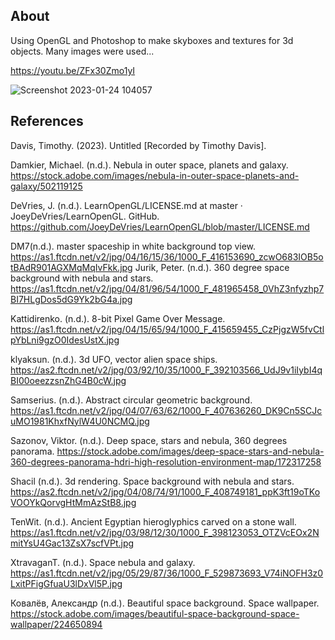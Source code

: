 ## About
Using OpenGL and Photoshop to make skyboxes and textures for 3d objects. Many images were used...  

https://youtu.be/ZFx30Zmo1yI

![Screenshot 2023-01-24 104057](https://user-images.githubusercontent.com/110789514/214339087-e1b7a1c2-ace3-4d9a-b52c-75c6d405afac.png)

## References

Davis, Timothy. (2023). Untitled [Recorded by Timothy Davis].

Damkier, Michael. (n.d.). Nebula in outer space, planets and galaxy. https://stock.adobe.com/images/nebula-in-outer-space-planets-and-galaxy/502119125

DeVries, J. (n.d.). LearnOpenGL/LICENSE.md at master · JoeyDeVries/LearnOpenGL. GitHub. https://github.com/JoeyDeVries/LearnOpenGL/blob/master/LICENSE.md

DM7(n.d.). master spaceship in white background top view. https://as1.ftcdn.net/v2/jpg/04/16/15/36/1000_F_416153690_zcwO683IOB5otBAdR901AGXMqMqIvFkk.jpg
Jurik, Peter. (n.d.). 360 degree space background with nebula and stars. https://as1.ftcdn.net/v2/jpg/04/81/96/54/1000_F_481965458_0VhZ3nfyzhp7BI7HLgDos5dG9Yk2bG4a.jpg

Kattidirenko. (n.d.). 8-bit Pixel Game Over Message. https://as1.ftcdn.net/v2/jpg/04/15/65/94/1000_F_415659455_CzPjgzW5fvCtlpYbLni9gzO0IdesUstX.jpg

klyaksun. (n.d.). 3d UFO, vector alien space ships.  https://as2.ftcdn.net/v2/jpg/03/92/10/35/1000_F_392103566_UdJ9v1iIybI4qBI00oeezzsnZhG4B0cW.jpg


Samserius. (n.d.). Abstract circular geometric background. https://as1.ftcdn.net/v2/jpg/04/07/63/62/1000_F_407636260_DK9Cn5SCJcuMO1981KhxfNylW4U0NCMQ.jpg

Sazonov, Viktor. (n.d.). Deep space, stars and nebula, 360 degrees panorama. https://stock.adobe.com/images/deep-space-stars-and-nebula-360-degrees-panorama-hdri-high-resolution-environment-map/172317258

Shacil (n.d.). 3d rendering. Space background with nebula and stars. https://as2.ftcdn.net/v2/jpg/04/08/74/91/1000_F_408749181_ppK3ft19oTKoVOOYkQorvgHtMmAzStB8.jpg

TenWit. (n.d.). Ancient Egyptian hieroglyphics carved on a stone wall. https://as1.ftcdn.net/v2/jpg/03/98/12/30/1000_F_398123053_OTZVcEOx2NmitYsU4Gac13ZsX7scfVPt.jpg

XtravaganT. (n.d.). Space nebula and galaxy. https://as1.ftcdn.net/v2/jpg/05/29/87/36/1000_F_529873693_V74iNOFH3z0LxitPFigGfuaU3lDxVl5P.jpg

Ковалёв, Александр (n.d.). Beautiful space background. Space wallpaper. https://stock.adobe.com/images/beautiful-space-background-space-wallpaper/224650894
